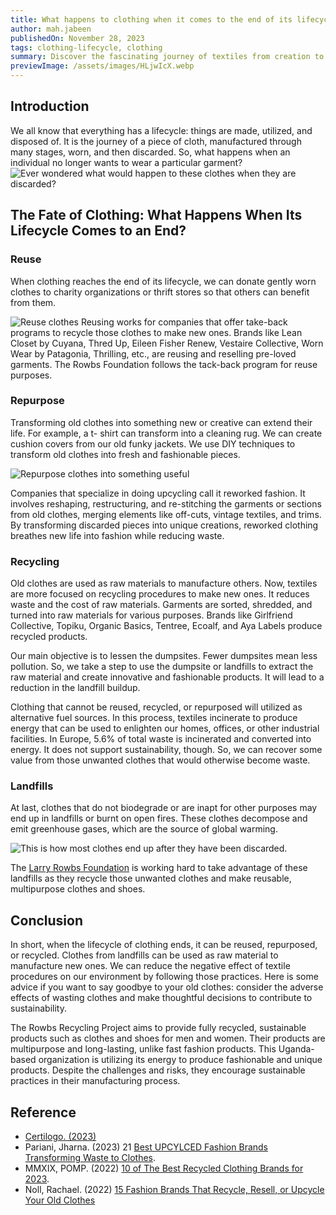 ```yaml
---
title: What happens to clothing when it comes to the end of its lifecycle?
author: mah.jabeen
publishedOn: November 28, 2023
tags: clothing-lifecycle, clothing
summary: Discover the fascinating journey of textiles from creation to disposal. Know the sustainable practices of 3Rs, and the environmental impact of clothing waste.
previewImage: /assets/images/HLjwIcX.webp
---
```


## Introduction

We all know that everything has a lifecycle: things are made, utilized, and disposed of. It is the
journey of a piece of cloth, manufactured through many stages, worn, and then discarded. So,
what happens when an individual no longer wants to wear a particular garment?
![Ever wondered what would happen to these clothes when they are discarded?](/assets/images/HLjwIcX.webp)

## The Fate of Clothing: What Happens When Its Lifecycle Comes to an End?

### Reuse

When clothing reaches the end of its lifecycle, we can donate gently worn clothes to charity
organizations or thrift stores so that others can benefit from them.

![Reuse clothes](/assets/images/HLjSbEv.webp)
Reusing works for companies that offer take-back programs to recycle those clothes to make new
ones. Brands like Lean Closet by Cuyana, Thred Up, Eileen Fisher Renew, Vestaire Collective,
Worn Wear by Patagonia, Thrilling, etc., are reusing and reselling pre-loved garments. The
Rowbs Foundation follows the tack-back program for reuse purposes.

### Repurpose

Transforming old clothes into something new or creative can extend their life. For example, a t-
shirt can transform into a cleaning rug. We can create cushion covers from our old funky jackets.
We use DIY techniques to transform old clothes into fresh and fashionable pieces.

![Repurpose clothes into something useful](/assets/images/HLjkeIa.webp)

Companies that specialize in doing upcycling call it reworked fashion. It involves reshaping,
restructuring, and re-stitching the garments or sections from old clothes, merging elements like
off-cuts, vintage textiles, and trims. By transforming discarded pieces into unique creations,
reworked clothing breathes new life into fashion while reducing waste.

### Recycling

Old clothes are used as raw materials to manufacture others. Now, textiles are more focused on
recycling procedures to make new ones. It reduces waste and the cost of raw materials. Garments
are sorted, shredded, and turned into raw materials for various purposes. Brands like Girlfriend
Collective, Topiku, Organic Basics, Tentree, Ecoalf, and Aya Labels produce recycled products.

Our main objective is to lessen the dumpsites. Fewer dumpsites mean less pollution. So, we take
a step to use the dumpsite or landfills to extract the raw material and create innovative and
fashionable products. It will lead to a reduction in the landfill buildup.

Clothing that cannot be reused, recycled, or repurposed will utilized as alternative fuel sources.
In this process, textiles incinerate to produce energy that can be used to enlighten our homes,
offices, or other industrial facilities. In Europe, 5.6% of total waste is incinerated and converted
into energy. It does not support sustainability, though. So, we can recover some value from those
unwanted clothes that would otherwise become waste.

### Landfills

At last, clothes that do not biodegrade or are inapt for other purposes may end up in landfills or
burnt on open fires. These clothes decompose and emit greenhouse gases, which are the source
of global warming.

![This is how most clothes end up after they have been discarded.](/assets/images/HLjSuqv.webp)

The [Larry Rowbs Foundation](/) is working hard to take advantage of these landfills as they recycle
those unwanted clothes and make reusable, multipurpose clothes and shoes.

## Conclusion

In short, when the lifecycle of clothing ends, it can be reused, repurposed, or recycled. Clothes
from landfills can be used as raw material to manufacture new ones. We can reduce the negative
effect of textile procedures on our environment by following those practices. Here is some
advice if you want to say goodbye to your old clothes: consider the adverse effects of wasting
clothes and make thoughtful decisions to contribute to sustainability.

The Rowbs Recycling Project aims to provide fully recycled, sustainable products such as
clothes and shoes for men and women. Their products are multipurpose and long-lasting, unlike
fast fashion products. This Uganda-based organization is utilizing its energy to produce
fashionable and unique products. Despite the challenges and risks, they encourage sustainable
practices in their manufacturing process.

## Reference

-   [Certilogo. (2023)](https://discover.certilogo.com/blogs/insights/how-to-manage-the-end-of-product-life-cycle)
-   Pariani, Jharna. (2023) 21 [Best UPCYLCED Fashion Brands Transforming Waste to Clothes](https://www.consciouslifeandstyle.com/upcycled-fashion-brands/).
-   MMXIX, POMP. (2022) [10 of The Best Recycled Clothing Brands for 2023](https://pomp.store/blogs/journal/best-recycled-clothing-brands).
-   Noll, Rachael. (2022) [15 Fashion Brands That Recycle, Resell, or Upcycle Your Old Clothes](https://www.marieclaire.com/fashion/clothing-brands-that-recycle-resell-reuse/)
